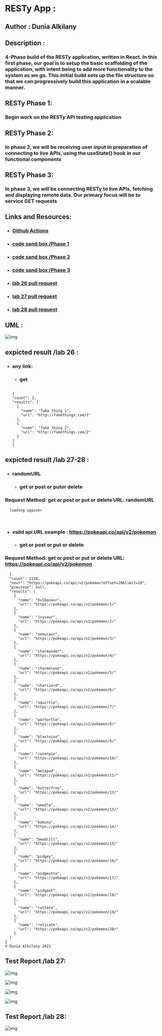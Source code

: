 # RESTy App :

## Author : Dunia Alkilany 

## Description :

### 4-Phase build of the RESTy application, written in React. In this first phase, our goal is to setup the basic scaffolding of the application, with intent being to add more functionality to the system as we go. This initial build sets up the file structure so that we can progressively build this application in a scalable manner.

## RESTy Phase 1:

### Begin work on the RESTy API testing application

## RESTy Phase 2:

### In phase 2, we will be receiving user input in preparation of connecting to live APIs, using the useState() hook in our functional components

## RESTy Phase 3:

### In phase 3, we will be connecting RESTy to live APIs, fetching and displaying remote data. Our primary focus will be to service GET requests



## Links and Resources:


* ### [Github Actions](https://github.com/Duniaalkilany/resty/actions)

* ### [code sand box /Phase 1](https://codesandbox.io/s/friendly-silence-cp725)

* ### [code sand box /Phase 2](https://codesandbox.io/s/upbeat-yalow-71iw8)

* ### [code sand box /Phase 3](https://6ry9i.csb.app/)

* ### [lab 26 pull request ](https://github.com/Duniaalkilany/resty/pull/1)

* ### [lab 27 pull request ](https://github.com/Duniaalkilany/resty/pull/2)

* ### [lab 28 pull request ](https://github.com/Duniaalkilany/resty/pull/6)

## UML : 

![img](./assets/resty-UML.png)

## expicted result /lab 26 :
* ### any link:
   
    - ### get

 

  ```

  {
  "count": 2,
  "results": [
    {
      "name": "fake thing 1",
      "url": "http://fakethings.com/1"
    },
    {
      "name": "fake thing 2",
      "url": "http://fakethings.com/2"
    }
  ]
  }

  ```


## expicted result /lab 27-28 :

* ### randomURL

    - ### get or post or putor delete​

### Request Method: get or post or put or delete URL: randomURL

```
  loading sppiner

```  
​
* ### valid api URL example : https://pokeapi.co/api/v2/pokemon

    - ### get or post or put or delete​

### Request Method: get or post or put or delete URL: https://pokeapi.co/api/v2/pokemon

```
  {
  "count": 1118,
  "next": "https://pokeapi.co/api/v2/pokemon?offset=20&limit=20",
  "previous": null,
  "results": [
    {
      "name": "bulbasaur",
      "url": "https://pokeapi.co/api/v2/pokemon/1/"
    },
    {
      "name": "ivysaur",
      "url": "https://pokeapi.co/api/v2/pokemon/2/"
    },
    {
      "name": "venusaur",
      "url": "https://pokeapi.co/api/v2/pokemon/3/"
    },
    {
      "name": "charmander",
      "url": "https://pokeapi.co/api/v2/pokemon/4/"
    },
    {
      "name": "charmeleon",
      "url": "https://pokeapi.co/api/v2/pokemon/5/"
    },
    {
      "name": "charizard",
      "url": "https://pokeapi.co/api/v2/pokemon/6/"
    },
    {
      "name": "squirtle",
      "url": "https://pokeapi.co/api/v2/pokemon/7/"
    },
    {
      "name": "wartortle",
      "url": "https://pokeapi.co/api/v2/pokemon/8/"
    },
    {
      "name": "blastoise",
      "url": "https://pokeapi.co/api/v2/pokemon/9/"
    },
    {
      "name": "caterpie",
      "url": "https://pokeapi.co/api/v2/pokemon/10/"
    },
    {
      "name": "metapod",
      "url": "https://pokeapi.co/api/v2/pokemon/11/"
    },
    {
      "name": "butterfree",
      "url": "https://pokeapi.co/api/v2/pokemon/12/"
    },
    {
      "name": "weedle",
      "url": "https://pokeapi.co/api/v2/pokemon/13/"
    },
    {
      "name": "kakuna",
      "url": "https://pokeapi.co/api/v2/pokemon/14/"
    },
    {
      "name": "beedrill",
      "url": "https://pokeapi.co/api/v2/pokemon/15/"
    },
    {
      "name": "pidgey",
      "url": "https://pokeapi.co/api/v2/pokemon/16/"
    },
    {
      "name": "pidgeotto",
      "url": "https://pokeapi.co/api/v2/pokemon/17/"
    },
    {
      "name": "pidgeot",
      "url": "https://pokeapi.co/api/v2/pokemon/18/"
    },
    {
      "name": "rattata",
      "url": "https://pokeapi.co/api/v2/pokemon/19/"
    },
    {
      "name": "raticate",
      "url": "https://pokeapi.co/api/v2/pokemon/20/"
    }
  ]
}
© Dunia Alkilany-2021

```

## Test Report /lab 27:

![img](/assets/lab27-test1.png)

![img](/assets/lab27-test2.png)

![img](/assets/test2-lab27.png)

![img](/assets/lab27-tests.png)

## Test Report /lab 28:

![img](/assets/lab28-tests.png)
